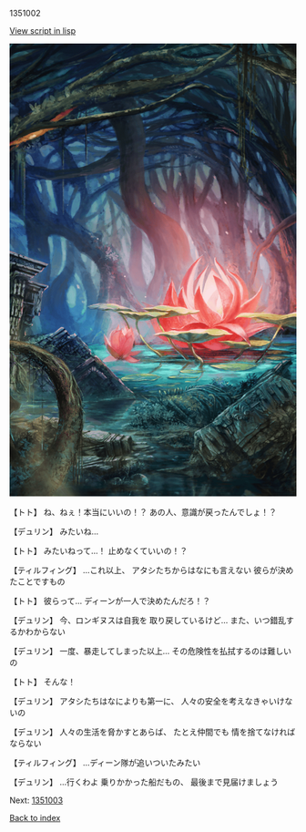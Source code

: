 1351002

[View script in lisp](../scripts/1351002.txt)

![bog.png](../images/backgrounds/bog.png)

【トト】
ね、ねぇ！本当にいいの！？
あの人、意識が戻ったんでしょ！？

【デュリン】
みたいね…

【トト】
みたいねって…！
止めなくていいの！？

【ティルフィング】
…これ以上、
アタシたちからはなにも言えない
彼らが決めたことですもの

【トト】
彼らって…
ディーンが一人で決めたんだろ！？

【デュリン】
今、ロンギヌスは自我を
取り戻しているけど…
また、いつ錯乱するかわからない

【デュリン】
一度、暴走してしまった以上…
その危険性を払拭するのは難しいの

【トト】
そんな！

【デュリン】
アタシたちはなによりも第一に、
人々の安全を考えなきゃいけないの

【デュリン】
人々の生活を脅かすとあらば、
たとえ仲間でも
情を捨てなければならない

【ティルフィング】
…ディーン隊が追いついたみたい

【デュリン】
…行くわよ
乗りかかった船だもの、
最後まで見届けましょう

Next: [1351003](1351003.md)

[Back to index](index.md)

